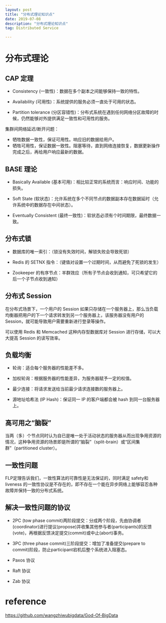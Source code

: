 ```yaml
---
layout: post
title: "分布式理论知识点"
date: 2019-07-08
description: "分布式理论知识点"
tag: Distributed Service

---
```



# 分布式理论

## CAP 定理

- Consistency (一致性)：数据在多个副本之间能够保持一致的特性。

- Availability (可用性)：系统提供的服务必须一直处于可用的状态。

- Partition tolerance (分区容错性)：分布式系统在遇到任何网络分区故障的时候，仍然能够对外提供满足一致性和可用性的服务。


集群间网络延迟/断开问题：

- 牺牲数据一致性，保证可用性。响应旧的数据给用户。 
- 牺牲可用性，保证数据一致性。阻塞等待，直到网络连接恢复，数据更新操作完成之后，再给用户响应最新的数据。 


## BASE 理论

- Basically Available (基本可用)：相比较正常的系统而言：响应时间、功能的损失。

- Soft State (软状态)：允许系统在多个不同节点的数据副本存在数据延时（允许系统中的数据存在中间状态）。

- Eventually Consistent (最终一致性)：软状态必须有个时间期限，最终数据一致。


## 分布式锁

- 数据库的唯一索引：（锁没有失效时间，解锁失败会导致死锁）

- Redis 的 SETNX 指令：（键值对设置一个过期时间，从而避免了死锁的发生）

- Zookeeper 的有序节点：羊群效应（所有子节点会收到通知，可只希望它的后一个子节点收到通知）


## 分布式 Session

在分布式场景下，一个用户的 Session 如果只存储在一个服务器上，那么当负载均衡器把用户的下一个请求转发到另一个服务器上，该服务器没有用户的 Session，就可能导致用户需要重新进行登录等操作。

可以使用 Redis 和 Memcached 这种内存型数据库对 Session 进行存储，可以大大提高 Session 的读写效率。


## 负载均衡

- 轮询：适合每个服务器的性能差不多。

- 加权轮询：根据服务器的性能差异，为服务器赋予一定的权值。

- 最少连接：将请求发送给当前最少请求连接数的服务器上。

- 源地址哈希法 (IP Hash)：保证同一 IP 的客户端都会被 hash 到同一台服务器上。


## 高可用之“脑裂”

当两（多）个节点同时认为自已是唯一处于活动状态的服务器从而出现争用资源的情况，这种争用资源的场景即是所谓的“脑裂”（split-brain）或“区间集群”（partitioned cluster）。


## 一致性问题

FLP定理告诉我们，一致性算法的可靠性是无法保证的，同时满足 safety和 liveness 的一致性协议是不存在的，即不存在一个能在异步网络上能够容忍各种故障并保持一致的分布式系统。


## 解决一致性问题的协议

- 2PC (tow phase commit)两阶段提交：分成两个阶段，先由协调者(coordinator)进行提议(propose)并收集其他参与者(participants)的反馈(vote)，再根据反馈决定提交(commit)或中止(abort)事务。

- 3PC (three phase commit)三阶段提交：增加了准备提交(prepare to commit)阶段，防止participant宕机后整个系统进入阻塞态。

- Paxos 协议

- Raft 协议

- Zab 协议



# reference

https://github.com/wangzhiwubigdata/God-Of-BigData

